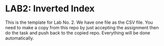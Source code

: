 # LAB2: Inverted Index
This is the template for Lab No. 2. 
We have one file as the CSV file. You need to make a copy from this repo by just accepting the assignment then do the task and push back to the copied repo.
Everything will be done automatically.
